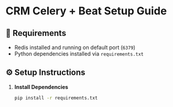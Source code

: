 # CRM Celery + Beat Setup Guide

## 🧩 Requirements
- Redis installed and running on default port (`6379`)
- Python dependencies installed via `requirements.txt`

## ⚙️ Setup Instructions

1. **Install Dependencies**
   ```bash
   pip install -r requirements.txt
